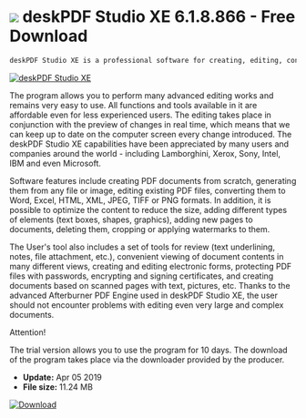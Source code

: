 # ![](https://cdn.softexe.net/static/icon/d/deskpdf-studio-xe-8663.jpg) deskPDF Studio XE 6.1.8.866 - Free Download

```sh
deskPDF Studio XE is a professional software for creating, editing, converting and securing documents in PDF format. Thanks to its enormous possibilities, it is a remarkable alternative to the popular Adobe Acrobat.
```
[![deskPDF Studio XE](https://gallery.dpcdn.pl/imgc/Tools/53116/g_-_420x350_1.5_-_x20170725132554_0.png)](https://softexe.net/win/multimedia/graphics-design/deskpdf-studio-xe:hffc.html)

The program allows you to perform many advanced editing works and remains very easy to use. All functions and tools available in it are affordable even for less experienced users. The editing takes place in conjunction with the preview of changes in real time, which means that we can keep up to date on the computer screen every change introduced. The deskPDF Studio XE capabilities have been appreciated by many users and companies around the world - including Lamborghini, Xerox, Sony, Intel, IBM and even Microsoft.
 
 Software features include creating PDF documents from scratch, generating them from any file or image, editing existing PDF files, converting them to Word, Excel, HTML, XML, JPEG, TIFF or PNG formats. In addition, it is possible to optimize the content to reduce the size, adding different types of elements (text boxes, shapes, graphics), adding new pages to documents, deleting them, cropping or applying watermarks to them. 
 
 The User's tool also includes a set of tools for review (text underlining, notes, file attachment, etc.), convenient viewing of document contents in many different views, creating and editing electronic forms, protecting PDF files with passwords, encrypting and signing certificates, and creating documents based on scanned pages with text, pictures, etc. Thanks to the advanced Afterburner PDF Engine used in deskPDF Studio XE, the user should not encounter problems with editing even very large and complex documents.
 
 Attention!
 
 The trial version allows you to use the program for 10 days.
 The download of the program takes place via the downloader provided by the producer.


- **Update:** Apr 05 2019
- **File size:** 11.24 MB

[![Download](https://cdn.softexe.net/static/img/download.png)](https://softexe.net/win/multimedia/graphics-design/deskpdf-studio-xe:hffc.html)

